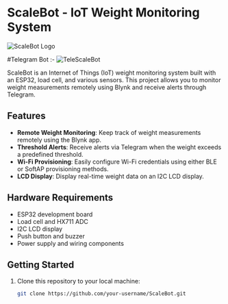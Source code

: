 # ScaleBot - IoT Weight Monitoring System

![ScaleBot Logo](http://drive.google.com/uc?export=view&id=1qEgtSW4vrtDINCftU76MzR5Bn7Jsw0me)

#Telegram Bot :-
![TeleScaleBot](https://web.telegram.org/a/#6616164017)

ScaleBot is an Internet of Things (IoT) weight monitoring system built with an ESP32, load cell, and various sensors. This project allows you to monitor weight measurements remotely using Blynk and receive alerts through Telegram.

## Features

- **Remote Weight Monitoring**: Keep track of weight measurements remotely using the Blynk app.
- **Threshold Alerts**: Receive alerts via Telegram when the weight exceeds a predefined threshold.
- **Wi-Fi Provisioning**: Easily configure Wi-Fi credentials using either BLE or SoftAP provisioning methods.
- **LCD Display**: Display real-time weight data on an I2C LCD display.

## Hardware Requirements

- ESP32 development board
- Load cell and HX711 ADC
- I2C LCD display
- Push button and buzzer
- Power supply and wiring components

## Getting Started

1. Clone this repository to your local machine:

   ```bash
   git clone https://github.com/your-username/ScaleBot.git

